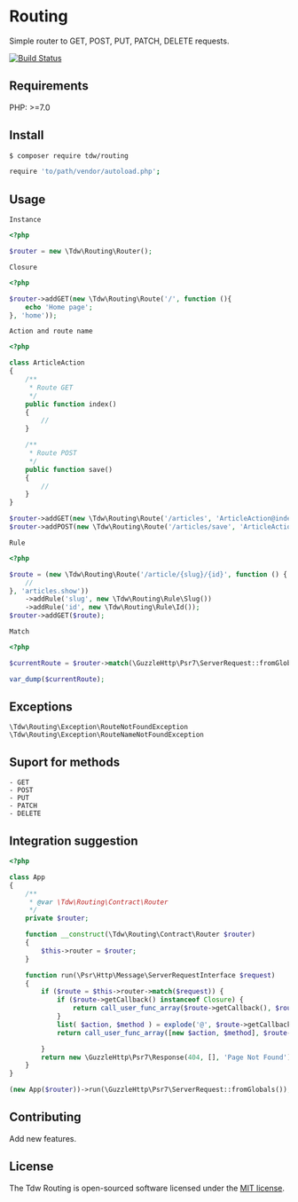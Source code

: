 # Routing

Simple router to GET, POST, PUT, PATCH, DELETE requests.

[![Build Status](https://travis-ci.org/tiagodevweb/routing.svg?branch=master)](https://travis-ci.org/tiagodevweb/routing)

## Requirements

PHP: >=7.0

## Install

```bash
$ composer require tdw/routing

require 'to/path/vendor/autoload.php';

```

## Usage

`Instance`
```php
<?php

$router = new \Tdw\Routing\Router();
```

`Closure`
```php
<?php

$router->addGET(new \Tdw\Routing\Route('/', function (){
    echo 'Home page';
}, 'home'));
```

`Action and route name`
```php
<?php

class ArticleAction
{
    /**
     * Route GET
     */
    public function index()
    {
        //
    }

    /**
     * Route POST
     */
    public function save()
    {
        //
    }
}

$router->addGET(new \Tdw\Routing\Route('/articles', 'ArticleAction@index', 'article.index'));
$router->addPOST(new \Tdw\Routing\Route('/articles/save', 'ArticleAction@save', 'article.save'));
```

`Rule`
```php
<?php

$route = (new \Tdw\Routing\Route('/article/{slug}/{id}', function () {
    //
}, 'articles.show'))
    ->addRule('slug', new \Tdw\Routing\Rule\Slug())
    ->addRule('id', new \Tdw\Routing\Rule\Id());
$router->addGET($route);
```

`Match`
```php
<?php

$currentRoute = $router->match(\GuzzleHttp\Psr7\ServerRequest::fromGlobals());

var_dump($currentRoute);
```

## Exceptions

```
\Tdw\Routing\Exception\RouteNotFoundException
\Tdw\Routing\Exception\RouteNameNotFoundException
```

## Suport for methods

```
- GET
- POST
- PUT
- PATCH
- DELETE
```

## Integration suggestion

```php
<?php

class App
{
    /**
     * @var \Tdw\Routing\Contract\Router
     */
    private $router;

    function __construct(\Tdw\Routing\Contract\Router $router)
    {
        $this->router = $router;
    }

    function run(\Psr\Http\Message\ServerRequestInterface $request)
    {
        if ($route = $this->router->match($request)) {
            if ($route->getCallback() instanceof Closure) {
                return call_user_func_array($route->getCallback(), $route->getParameters());
            }
            list( $action, $method ) = explode('@', $route->getCallback());
            return call_user_func_array([new $action, $method], $route->getParameters());

        }
        return new \GuzzleHttp\Psr7\Response(404, [], 'Page Not Found');
    }
}

(new App($router))->run(\GuzzleHttp\Psr7\ServerRequest::fromGlobals());

```

## Contributing

Add new features.

## License

The Tdw Routing is open-sourced software licensed under the [MIT license](https://opensource.org/licenses/MIT).